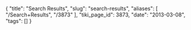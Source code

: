 {
    "title": "Search Results",
    "slug": "search-results",
    "aliases": [
        "/Search+Results",
        "/3873"
    ],
    "tiki_page_id": 3873,
    "date": "2013-03-08",
    "tags": []
}